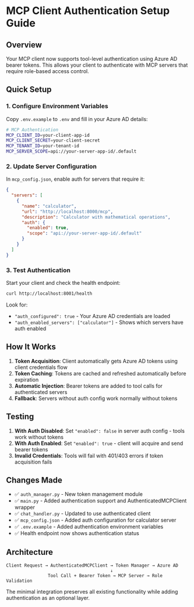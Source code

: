 # MCP Client Authentication Setup Guide

## Overview
Your MCP client now supports tool-level authentication using Azure AD bearer tokens. This allows your client to authenticate with MCP servers that require role-based access control.

## Quick Setup

### 1. Configure Environment Variables
Copy `.env.example` to `.env` and fill in your Azure AD details:

```bash
# MCP Authentication
MCP_CLIENT_ID=your-client-app-id
MCP_CLIENT_SECRET=your-client-secret
MCP_TENANT_ID=your-tenant-id
MCP_SERVER_SCOPE=api://your-server-app-id/.default
```

### 2. Update Server Configuration
In `mcp_config.json`, enable auth for servers that require it:

```json
{
  "servers": [
    {
      "name": "calculator",
      "url": "http://localhost:8000/mcp",
      "description": "Calculator with mathematical operations",
      "auth": {
        "enabled": true,
        "scope": "api://your-server-app-id/.default"
      }
    }
  ]
}
```

### 3. Test Authentication
Start your client and check the health endpoint:

```bash
curl http://localhost:8001/health
```

Look for:
- `"auth_configured": true` - Your Azure AD credentials are loaded
- `"auth_enabled_servers": ["calculator"]` - Shows which servers have auth enabled

## How It Works

1. **Token Acquisition**: Client automatically gets Azure AD tokens using client credentials flow
2. **Token Caching**: Tokens are cached and refreshed automatically before expiration
3. **Automatic Injection**: Bearer tokens are added to tool calls for authenticated servers
4. **Fallback**: Servers without auth config work normally without tokens

## Testing

1. **With Auth Disabled**: Set `"enabled": false` in server auth config - tools work without tokens
2. **With Auth Enabled**: Set `"enabled": true` - client will acquire and send bearer tokens
3. **Invalid Credentials**: Tools will fail with 401/403 errors if token acquisition fails

## Changes Made

- ✅ `auth_manager.py` - New token management module
- ✅ `main.py` - Added authentication support and AuthenticatedMCPClient wrapper
- ✅ `chat_handler.py` - Updated to use authenticated client
- ✅ `mcp_config.json` - Added auth configuration for calculator server
- ✅ `.env.example` - Added authentication environment variables
- ✅ Health endpoint now shows authentication status

## Architecture

```
Client Request → AuthenticatedMCPClient → Token Manager → Azure AD
                                        ↓
                Tool Call + Bearer Token → MCP Server → Role Validation
```

The minimal integration preserves all existing functionality while adding authentication as an optional layer.
